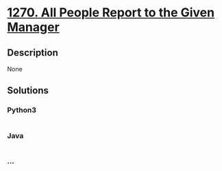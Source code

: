 # [1270. All People Report to the Given Manager](https://leetcode.com/problems/all-people-report-to-the-given-manager)

## Description
None


## Solutions


### Python3

```python

```

### Java

```java

```

### ...
```

```

